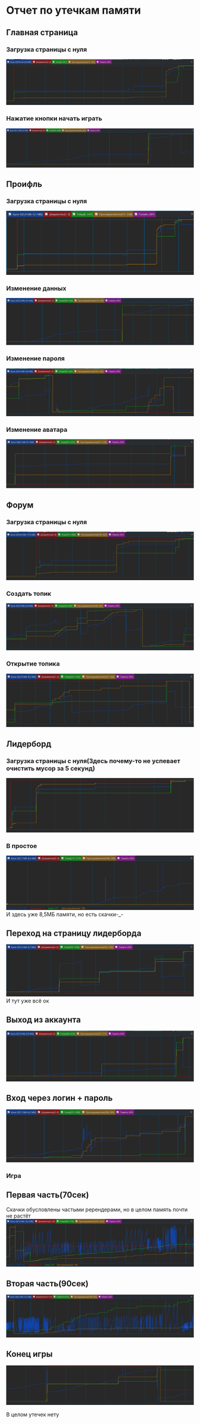 # Отчет по утечкам памяти
## Главная страница
### Загрузка страницы с нуля
![img.png](memoryLeaks/img.png)
### Нажатие кнопки начать играть
![img_1.png](memoryLeaks/img_1.png)
## Проифль
### Загрузка страницы с нуля
![img_4.png](memoryLeaks/img_4.png)
### Изменение данных
![img_5.png](memoryLeaks/img_5.png)
### Изменение пароля
![img_6.png](memoryLeaks/img_6.png)
### Изменение аватара
![img_7.png](memoryLeaks/img_7.png)
## Форум
### Загрузка страницы с нуля
![img_8.png](memoryLeaks/img_8.png)
### Создать топик
![img_10.png](memoryLeaks/img_10.png)
### Открытие топика
![img_9.png](memoryLeaks/img_9.png)
## Лидерборд
### Загрузка страницы с нуля(Здесь почему-то не успевает очистить мусор за 5 секунд)
![img_11.png](memoryLeaks/img_11.png)
### В простое
![img_12.png](memoryLeaks/img_12.png)
И здесь уже 8,5МБ памяти, но есть скачки-_-
## Переход на страницу лидерборда
![img_13.png](memoryLeaks/img_13.png)
И тут уже всё ок
## Выход из аккаунта
![img_2.png](memoryLeaks/img_2.png)
## Вход через логин + пароль
![img_3.png](memoryLeaks/img_3.png)
### Игра
## Первая часть(70сек)
Скачки обусловлены частыми ререндерами, 
но в целом память почти не растёт
![img_14.png](memoryLeaks/img_14.png)
## Вторая часть(90сек)
![img_15.png](memoryLeaks/img_15.png)
## Конец игры
![img_16.png](memoryLeaks/img_16.png)

В целом утечек нету
